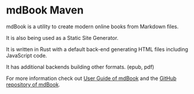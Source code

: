 # mdBook Maven

mdBook is a utility to create modern online books from Markdown files.

It is also being used as a Static Site Generator.

It is written in Rust with a default back-end generating HTML files including JavaScript code.

It has additional backends building other formats. (epub, pdf)

For more information check out [User Guide of mdBook](https://rust-lang.github.io/mdBook/) and the [GitHub repository of mdBook](https://github.com/rust-lang/mdBook/).





